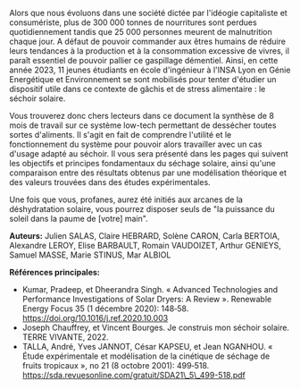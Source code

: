 Alors que nous évoluons dans une société dictée par l\'idéogie
capitaliste et consumériste, plus de 300 000 tonnes de nourritures sont
perdues quotidiennement tandis que 25 000 personnes meurent de
malnutrition chaque jour. A défaut de pouvoir commander aux êtres
humains de réduire leurs tendances à la production et à la consommation
excessive de vivres, il paraît essentiel de pouvoir pallier ce
gaspillage démentiel. Ainsi, en cette année 2023, 11 jeunes étudiants en
école d\'ingénieur à l\'INSA Lyon en Génie Energétique et Environnement
se sont mobilisés pour tenter d\'étudier un dispositif utile dans ce
contexte de gâchis et de stress alimentaire : le séchoir solaire.

Vous trouverez donc chers lecteurs dans ce document la synthèse de 8
mois de travail sur ce système low-tech permettant de dessécher toutes
sortes d\'aliments. Il s\'agit en fait de comprendre l\'utilité et le
fonctionnement du système pour pouvoir alors travailler avec un cas
d\'usage adapté au séchoir. Il vous sera présenté dans les pages qui
suivent les objectifs et principes fondamentaux du séchage solaire,
ainsi qu\'une comparaison entre des résultats obtenus par une
modélisation théorique et des valeurs trouvées dans des études
expérimentales.

Une fois que vous, profanes, aurez été initiés aux arcanes de la
déshydratation solaire, vous pourrez disposer seuls de \"la puissance du
soleil dans la paume de \[votre\] main\".

**Auteurs:** Julien SALAS, Claire HEBRARD, Solène CARON, Carla BERTOIA,
Alexandre LEROY, Elise BARBAULT, Romain VAUDOIZET, Arthur GENIEYS,
Samuel MASSE, Marie STINUS, Mar ALBIOL

**Références principales:**

-   Kumar, Pradeep, et Dheerandra Singh. « Advanced Technologies and
    Performance Investigations of Solar Dryers: A Review ». Renewable
    Energy Focus 35 (1 décembre 2020): 148‑58.
    https://doi.org/10.1016/j.ref.2020.10.003
-   Joseph Chauffrey, et Vincent Bourges. Je construis mon séchoir
    solaire. TERRE VIVANTE, 2022.
-   TALLA, André, Yves JANNOT, César KAPSEU, et Jean NGANHOU. « Étude
    expérimentale et modélisation de la cinétique de séchage de fruits
    tropicaux », no 21 (8 octobre 2001): 499‑518.
    https://sda.revuesonline.com/gratuit/SDA21\_5\_499-518.pdf

